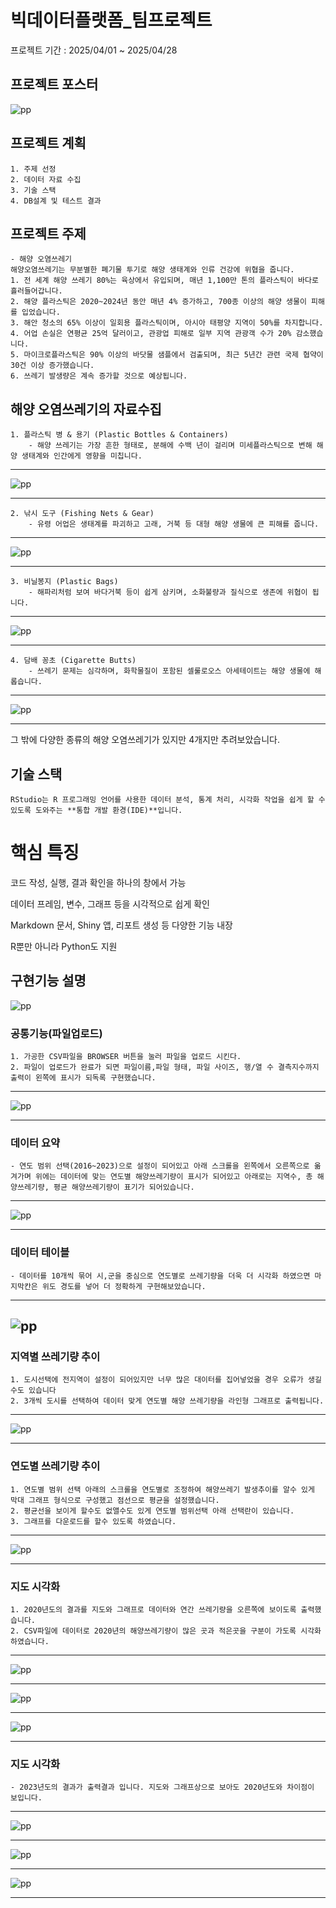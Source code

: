 # 빅데이터플랫폼_팀프로젝트

프로젝트 기간 : 2025/04/01 ~ 2025/04/28

## 프로젝트 포스터
![pp](./2차%20빅데이터검색플랫폼_해양쓰레기/2nd%20Big%20Data%20Search%20Platform_Marine%20WasteimagesMarine%20Pollution%20Waste%20Poster.jpg)

## 프로젝트 계획
    1. 주제 선정
    2. 데이터 자료 수집
    3. 기술 스택
    4. DB설계 및 테스트 결과

## 프로젝트 주제
    - 해양 오염쓰레기
    해양오염쓰레기는 무분별한 폐기물 투기로 해양 생태계와 인류 건강에 위협을 줍니다.
    1. 전 세계 해양 쓰레기 80%는 육상에서 유입되며, 매년 1,100만 톤의 플라스틱이 바다로 흘러들어갑니다.
    2. 해양 플라스틱은 2020~2024년 동안 매년 4% 증가하고, 700종 이상의 해양 생물이 피해를 입었습니다.
    3. 해안 청소의 65% 이상이 일회용 플라스틱이며, 아시아 태평양 지역이 50%를 차지합니다.
    4. 어업 손실은 연평균 25억 달러이고, 관광업 피해로 일부 지역 관광객 수가 20% 감소했습니다.
    5. 마이크로플라스틱은 90% 이상의 바닷물 샘플에서 검출되며, 최근 5년간 관련 국제 협약이 30건 이상 증가했습니다.
    6. 쓰레기 발생량은 계속 증가할 것으로 예상됩니다.

## 해양 오염쓰레기의 자료수집
    1. 플라스틱 병 & 용기 (Plastic Bottles & Containers)
        - 해양 쓰레기는 가장 흔한 형태로, 분해에 수백 년이 걸리며 미세플라스틱으로 변해 해양 생태계와 인간에게 영향을 미칩니다.
-----------------------------------------

![pp](./2차%20빅데이터검색플랫폼_해양쓰레기/images/Plastic%20Bottles%20&%20Containers.jpg)

-----------------------------------------
    2. 낚시 도구 (Fishing Nets & Gear)
        - 유령 어업은 생태계를 파괴하고 고래, 거북 등 대형 해양 생물에 큰 피해를 줍니다.
-----------------------------------------

![pp](./2차%20빅데이터검색플랫폼_해양쓰레기/images/Fishing%20Nets%20&%20Gear.jpg)

-----------------------------------------
    3. 비닐봉지 (Plastic Bags)
        - 해파리처럼 보여 바다거북 등이 쉽게 삼키며, 소화불량과 질식으로 생존에 위협이 됩니다.
-----------------------------------------

![pp](./2차%20빅데이터검색플랫폼_해양쓰레기/images/Plastic%20Bags.jpg)

-----------------------------------------
    4. 담배 꽁초 (Cigarette Butts)
        - 쓰레기 문제는 심각하며, 화학물질이 포함된 셀룰로오스 아세테이트는 해양 생물에 해롭습니다.
-----------------------------------------

![pp](./2차%20빅데이터검색플랫폼_해양쓰레기/images/Cigarette%20Butts.jpg)

-----------------------------------------
그 밖에 다양한 종류의 해양 오염쓰레기가 있지만 4개지만 추려보았습니다.

## 기술 스택
    RStudio는 R 프로그래밍 언어를 사용한 데이터 분석, 통계 처리, 시각화 작업을 쉽게 할 수 있도록 도와주는 **통합 개발 환경(IDE)**입니다.

# 핵심 특징
코드 작성, 실행, 결과 확인을 하나의 창에서 가능

데이터 프레임, 변수, 그래프 등을 시각적으로 쉽게 확인

Markdown 문서, Shiny 앱, 리포트 생성 등 다양한 기능 내장

R뿐만 아니라 Python도 지원

## 구현기능 설명

![pp](./2차%20빅데이터검색플랫폼_해양쓰레기/images/1.jpg)

### 공통기능(파일업로드)
    1. 가공한 CSV파일을 BROWSER 버튼을 눌러 파일을 업로드 시킨다.
    2. 파일이 업로드가 완료가 되면 파일이름,파일 형태, 파일 사이즈, 행/열 수 결측지수까지 출력이 왼쪽에 표시가 되독록 구현했습니다.
-----------------------------------------

![pp](./2차%20빅데이터검색플랫폼_해양쓰레기/images/2.jpg)

-----------------------------------------
### 데이터 요약
    - 연도 범위 선택(2016~2023)으로 설정이 되어있고 아래 스크롤을 왼쪽에서 오른쪽으로 옮겨가며 위에는 데이터에 맞는 연도별 해양쓰레기량이 표시가 되어있고 아래로는 지역수, 총 해양쓰레기량, 평균 해양쓰레기량이 표기가 되어있습니다.
-----------------------------------------

![pp](./2차%20빅데이터검색플랫폼_해양쓰레기/images/3.jpg)

-----------------------------------------
### 데이터 테이블
    - 데이터를 10개씩 묶어 시,군을 중심으로 연도별로 쓰레기량을 더욱 더 시각화 하였으면 마지막칸은 위도 경도를 넣어 더 정확하게 구현해보았습니다. 
-----------------------------------------

![pp](./2차%20빅데이터검색플랫폼_해양쓰레기/images/4.jpg)
-----------------------------------------
### 지역별 쓰레기량 추이
    1. 도시선택에 전지역이 설정이 되어있지만 너무 많은 대이터를 집어넣었을 경우 오류가 생길 수도 있습니다
    2. 3개씩 도시를 선택하여 데이터 맞게 연도별 해양 쓰레기량을 라인형 그래프로 출력됩니다.
-----------------------------------------

![pp](./2차%20빅데이터검색플랫폼_해양쓰레기/images/5.jpg) 

-----------------------------------------
### 연도별 쓰레기량 추이
    1. 연도별 범위 선택 아래의 스크롤을 연도별로 조정하여 해양쓰레기 발생추이를 알수 있게 막대 그래프 형식으로 구성했고 점선으로 평균을 설정했습니다.
    2. 평균선을 보이게 할수도 없앨수도 있게 연도별 범위선택 아래 선택란이 있습니다.
    3. 그래프를 다운로드를 할수 있도록 하였습니다.
-----------------------------------------

![pp](./2차%20빅데이터검색플랫폼_해양쓰레기/images/6.jpg)

-----------------------------------------
### 지도 시각화
    1. 2020년도의 결과를 지도와 그래프로 데이터와 연간 쓰레기량을 오른쪽에 보이도록 출력했습니다.
    2. CSV파일에 데이터로 2020년의 해양쓰레기량이 많은 곳과 적은곳을 구분이 가도록 시각화 하였습니다.
-----------------------------------------

![pp](./2차%20빅데이터검색플랫폼_해양쓰레기/images/7-1.jpg)

-----------------------------------------

![pp](./2차%20빅데이터검색플랫폼_해양쓰레기/images/7-2.jpg)

-----------------------------------------

![pp](./2차%20빅데이터검색플랫폼_해양쓰레기/images/7.jpg)

-----------------------------------------
### 지도 시각화
    - 2023년도의 결과가 출력결과 입니다. 지도와 그래프상으로 보아도 2020년도와 차이점이 보입니다.
-----------------------------------------

![pp](./2차%20빅데이터검색플랫폼_해양쓰레기/images/8-1.jpg)

-----------------------------------------

![pp](./2차%20빅데이터검색플랫폼_해양쓰레기/images/8-2.jpg)

-----------------------------------------

![pp](./2차%20빅데이터검색플랫폼_해양쓰레기/images/8.jpg)

-----------------------------------------